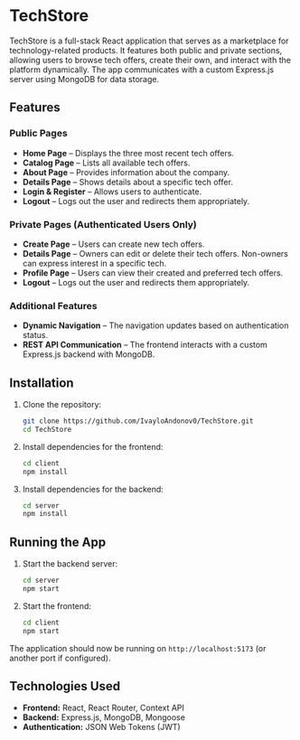 # TechStore

TechStore is a full-stack React application that serves as a marketplace for technology-related products. It features both public and private sections, allowing users to browse tech offers, create their own, and interact with the platform dynamically. The app communicates with a custom Express.js server using MongoDB for data storage.

## Features

### Public Pages
- **Home Page** – Displays the three most recent tech offers.
- **Catalog Page** – Lists all available tech offers.
- **About Page** – Provides information about the company.
- **Details Page** – Shows details about a specific tech offer.
- **Login & Register** – Allows users to authenticate.
- **Logout** – Logs out the user and redirects them appropriately.

### Private Pages (Authenticated Users Only)
- **Create Page** – Users can create new tech offers.
- **Details Page** – Owners can edit or delete their tech offers. Non-owners can express interest in a specific tech.
- **Profile Page** – Users can view their created and preferred tech offers.
- **Logout** – Logs out the user and redirects them appropriately.

### Additional Features
- **Dynamic Navigation** – The navigation updates based on authentication status.
- **REST API Communication** – The frontend interacts with a custom Express.js backend with MongoDB.

## Installation

1. Clone the repository:
   ```sh
   git clone https://github.com/IvayloAndonov0/TechStore.git
   cd TechStore
   ```
2. Install dependencies for the frontend:
   ```sh
   cd client
   npm install
   ```
3. Install dependencies for the backend:
   ```sh
   cd server
   npm install
   ```

## Running the App

1. Start the backend server:
   ```sh
   cd server
   npm start
   ```
2. Start the frontend:
   ```sh
   cd client
   npm start
   ```

The application should now be running on `http://localhost:5173` (or another port if configured).

## Technologies Used
- **Frontend:** React, React Router, Context API
- **Backend:** Express.js, MongoDB, Mongoose
- **Authentication:** JSON Web Tokens (JWT)

